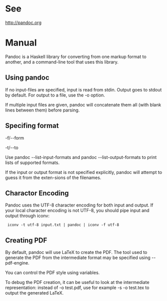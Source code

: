 # See

<http://pandoc.org>

# Manual

Pandoc  is  a  Haskell library for converting from one markup format to another, and a command-line tool that uses this library.

## Using pandoc

If  no  input-files  are specified, input is read from stdin.  Output goes to stdout by default.  For output to a file, use the -o option.

If  multiple  input  files  are given, pandoc will concatenate them all (with blank lines between them) before parsing.

## Specifing format

-f/--form

-t/--to

Use pandoc --list-input-formats and pandoc --list-output-formats to print lists of supported formats.

If the input or output format is not specified explicitly, pandoc will attempt to guess it from the  exten-sions of the filenames.

## Charactor Encoding

Pandoc uses the UTF-8 character encoding for both input and output.  If your local  character  encoding  is not UTF-8, you should pipe input and output through iconv:

     iconv -t utf-8 input.txt | pandoc | iconv -f utf-8

## Creating PDF

By  default,  pandoc will use LaTeX to create the PDF. The tool used to generate the PDF  from  the  intermediate format may be specified using --pdf-engine.

You can control the PDF style using variables.

To  debug  the  PDF  creation,  it  can be useful to look at the intermediate representation: instead of -o test.pdf, use for example -s -o test.tex to output the generated LaTeX.


